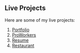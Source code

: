 ## Live Projects

Here are some of my live projects:

1. [Portfolio](https://frontend-projects-p3rx.vercel.app/)
2. [ProWorkers](https://frontend-projects-6q4p.vercel.app/)
3. [Resume](https://frontend-projects-kttd.vercel.app/)
4. [Restaurant](https://frontend-projects-s71j.vercel.app/)
